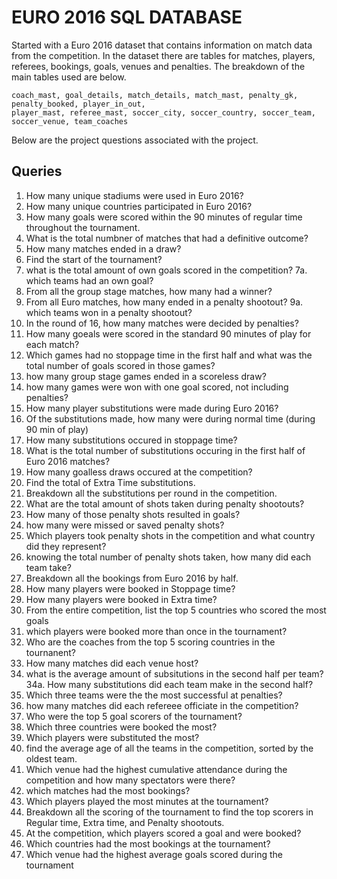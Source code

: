 # EURO 2016 SQL DATABASE


Started with a Euro 2016 dataset that contains information on match data from the competition. 
In the dataset there are tables for matches, players, referees, bookings, goals, venues and penalties. 
The breakdown of the main tables used are below.

    coach_mast, goal_details, match_details, match_mast, penalty_gk, penalty_booked, player_in_out, 
    player_mast, referee_mast, soccer_city, soccer_country, soccer_team, soccer_venue, team_coaches

Below are the project questions associated with the project.

## Queries

1. How many unique stadiums were used in Euro 2016?
2. How many unique countries participated in Euro 2016?
3. How many goals were scored within the 90 minutes of regular time throughout the tournament.
4. What is the total numbner of matches that had a definitive outcome?
5. How many matches ended in a draw?
6. Find the start of the tournament?
7. what is the total amount of own goals scored in the competition?
7a. which teams had an own goal?
8. From all the group stage matches, how many had a winner?
9. From all Euro matches, how many ended in a penalty shootout?
9a. which teams won in a penalty shootout?
10. In the round of 16, how many matches were decided by penalties?
11. How many goeals were scored in the standard 90 minutes of play for each match?
12. Which games had no stoppage time in the first half and what was the total number of goals scored in those games?
13. how many group stage games ended in a scoreless draw?
14. how many games were won with one goal scored, not including penalties?
15. How many player substitutions were made during Euro 2016?
16. Of the substitutions made, how many were during normal time (during 90 min of play)
17. How many substitutions occured in stoppage time?
18. What is the total number of substitutions occuring in the first half of Euro 2016 matches?
19. How many goalless draws occured at the competition?
20. Find the total of Extra Time substitutions.
21. Breakdown all the substitutions per round in the competition.
22. What are the total amount of shots taken during penalty shootouts?
23. How many of those penalty shots resulted in goals?
24. how many were missed or saved penalty shots?
25. Which players took penalty shots in the competition and what country did they represent?
26. knowing the total number of penalty shots taken, how many did each team take?
27. Breakdown all the bookings from Euro 2016 by half.
28. How many players were booked in Stoppage time?
29. How many players were booked in Extra time?
30. From the entire competition, list the top 5 countries who scored the most goals
31. which players were booked more than once in the tournament?
32. Who are the coaches from the top 5 scoring countries in the tournanent?
33. How many matches did each venue host?
34. what is the average amount of subsitutions in the second half per team?
34a. How many substitutions did each team make in the second half?
35. Which three teams were the the most successful at penalties?
36. how many matches did each refereee officiate in the competition?
37. Who were the top 5 goal scorers of the tournament?
38. Which three countries were booked the most?
39. Which players were substituted the most?
40. find the average age of all the teams in the competition, sorted by the oldest team.
41. Which venue had the highest cumulative attendance during the competition and how many spectators were there?
42. which matches had the most bookings?
43. Which players played the most minutes at the tournament?
44. Breakdown all the scoring of the tournament to find the top scorers in Regular time, Extra time, and Penalty shootouts.
45. At the competition, which players scored a goal and were booked?
46. Which countries had the most bookings at the tournament?
47. Which venue had the highest average goals scored during the tournament
